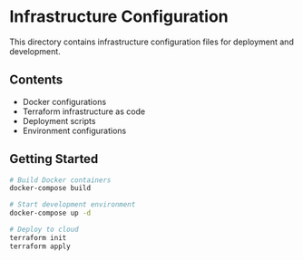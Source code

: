 # Infrastructure Configuration

This directory contains infrastructure configuration files for deployment and development.

## Contents
- Docker configurations
- Terraform infrastructure as code
- Deployment scripts
- Environment configurations

## Getting Started

```bash
# Build Docker containers
docker-compose build

# Start development environment
docker-compose up -d

# Deploy to cloud
terraform init
terraform apply
```
